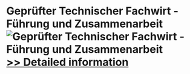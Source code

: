 # Geprüfter Technischer Fachwirt - Führung und Zusammenarbeit<br />![Geprüfter Technischer Fachwirt - Führung und Zusammenarbeit](https://mycommerce.akamaized.net/api/pimages/P300549829/BIG/300549829.JPG)<br />[>> Detailed information](https://secure.shareit.com/shareit/product.html?productid=300549829&affiliateid=200057808)